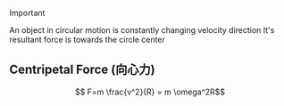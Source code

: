 > [!important]
> An object in circular motion is constantly changing velocity direction
> It's resultant force is towards the circle center
## Centripetal Force (向心力)
$$ F=m \frac{v^2}{R} = m \omega^2R$$
